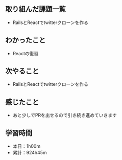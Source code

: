 ## 取り組んだ課題一覧
- RailsとReactでtwitterクローンを作る
## わかったこと
- Reactの復習
## 次やること
- RailsとReactでtwitterクローンを作る
## 感じたこと
- あと少しでPRを出せるので引き続き進めていきます
## 学習時間
- 本日：1h00m
- 累計：924h45m
